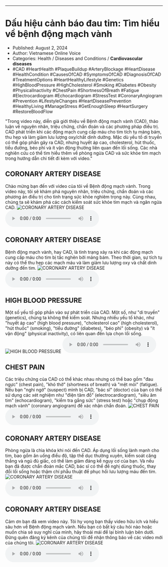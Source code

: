
---

# Dấu hiệu cảnh báo đau tim: Tìm hiểu về bệnh động mạch vành

- Published: August 2, 2024
- Author: Vietnamese Online Voice
- Categories: Health / Diseases and Conditions / **Cardiovascular diseases**
- #CAD #HeartHealth #PlaqueBuildup #ArteryBlockage #HeartDisease #HealthCondition #CausesOfCAD #SymptomsOfCAD #DiagnosisOfCAD #TreatmentOptions #HeartHealthyLifestyle #Genetics #HighBloodPressure #HighCholesterol #Smoking #Diabetes #Obesity #PhysicalInactivity #ChestPain #ShortnessOfBreath #Fatigue #Electrocardiogram #Echocardiogram #StressTest #CoronaryAngiogram #Prevention #LifestyleChanges #HeartDiseasePrevention #HealthyLiving #ManageStress #GetEnoughSleep #HeartSurgery #RestoreBloodFlow

"Trong video này, diễn giả giới thiệu về Bệnh động mạch vành (CAD), thảo luận về nguyên nhân, triệu chứng, chẩn đoán và các phương pháp điều trị. CAD phát triển khi các động mạch cung cấp máu cho tim tích tụ mảng bám, thu hẹp và làm giảm lưu lượng oxy/chất dinh dưỡng. Mặc dù yếu tố di truyền có thể góp phần gây ra CAD, nhưng huyết áp cao, cholesterol, hút thuốc, tiểu đường, béo phì và ít vận động thường liên quan đến lối sống. Các nhà nghiên cứu có thể tìm hiểu thêm về phòng ngừa CAD và sức khỏe tim mạch trong hướng dẫn chi tiết đi kèm với video."


## CORONARY ARTERY DISEASE

Chào mừng bạn đến với video của tôi về Bệnh động mạch vành. Trong video này, tôi sẽ khám phá nguyên nhân, triệu chứng, chẩn đoán và các phương án điều trị cho tình trạng sức khỏe nghiêm trọng này. Cùng nhau, chúng ta sẽ khám phá các cách kiểm soát sức khỏe tim mạch và ngăn ngừa CAD.
![CORONARY ARTERY DISEASE](https://http-archiver-apis-production-80.schnworks.com/storage/images/transitions/2024-08-02/transition--10667551932-Montserrat-Regular-1A237E.jpg)
<audio controls>
    <source src="https://http-archiver-apis-production-80.schnworks.com/storage/storage/audio/file-19532301387.mp3" type="audio/mpeg">
</audio>



## CORONARY ARTERY DISEASE

Bệnh động mạch vành, hay CAD, là tình trạng xảy ra khi các động mạch cung cấp máu cho tim bị tắc nghẽn bởi mảng bám. Theo thời gian, sự tích tụ này có thể thu hẹp các mạch máu và làm giảm lưu lượng oxy và chất dinh dưỡng đến tim.
![CORONARY ARTERY DISEASE](https://http-archiver-apis-production-80.schnworks.com/storage/images/transitions/2024-08-02/transition-7014980415-Montserrat-Regular-1A237E.jpg)
<audio controls>
    <source src="https://http-archiver-apis-production-80.schnworks.com/storage/storage/audio/file-24138080088.mp3" type="audio/mpeg">
</audio>



## HIGH BLOOD PRESSURE

Một số yếu tố góp phần vào sự phát triển của CAD. Một số, như "di truyền" (genetics), chúng ta không thể kiểm soát. Nhưng nhiều yếu tố khác, như "huyết áp cao" (high blood pressure), "cholesterol cao" (high cholesterol), "hút thuốc" (smoking), "tiểu đường" (diabetes), "béo phì" (obesity) và "ít vận động" (physical inactivity), có liên quan đến lựa chọn lối sống.
![HIGH BLOOD PRESSURE](https://http-archiver-apis-production-80.schnworks.com/storage/images/transitions/2024-08-02/transition--9474654854-Montserrat-Black-673AB7.jpg)
<audio controls>
    <source src="https://http-archiver-apis-production-80.schnworks.com/storage/storage/audio/file-30115807702.mp3" type="audio/mpeg">
</audio>



## CHEST PAIN

Các triệu chứng của CAD có thể khác nhau nhưng có thể bao gồm "đau ngực" (chest pain), "khó thở" (shortness of breath) và "mệt mỏi" (fatigue). Nếu bạn "nghi ngờ" (suspect) mình bị CAD, "bác sĩ" (doctor) của bạn có thể sử dụng các xét nghiệm như "điện tâm đồ" (electrocardiogram), "siêu âm tim" (echocardiogram), "kiểm tra gắng sức" (stress test) hoặc "chụp động mạch vành" (coronary angiogram) để xác nhận chẩn đoán.
![CHEST PAIN](https://http-archiver-apis-production-80.schnworks.com/storage/images/transitions/2024-08-02/transition--27380154254-Montserrat-Bold-283593.jpg)
<audio controls>
    <source src="https://http-archiver-apis-production-80.schnworks.com/storage/storage/audio/file-31864278988.mp3" type="audio/mpeg">
</audio>



## CORONARY ARTERY DISEASE

Phòng ngừa là chìa khóa khi nói đến CAD. Áp dụng lối sống lành mạnh cho tim, bao gồm ăn uống điều độ, tập thể dục thường xuyên, kiểm soát căng thẳng và ngủ đủ giấc, có thể làm giảm đáng kể nguy cơ của bạn. Và nếu bạn đã được chẩn đoán mắc CAD, bác sĩ có thể đề nghị dùng thuốc, thay đổi lối sống hoặc thậm chí phẫu thuật để phục hồi lưu lượng máu đến tim.
![CORONARY ARTERY DISEASE](https://http-archiver-apis-production-80.schnworks.com/storage/images/transitions/2024-08-02/transition--61633654786-Montserrat-ExtraBold-283593.jpg)
<audio controls>
    <source src="https://http-archiver-apis-production-80.schnworks.com/storage/storage/audio/file-805218198.mp3" type="audio/mpeg">
</audio>



## CORONARY ARTERY DISEASE

Cảm ơn bạn đã xem video này. Tôi hy vọng bạn thấy video hữu ích và hiểu sâu hơn về Bệnh động mạch vành. Nếu bạn có bất kỳ câu hỏi nào hoặc muốn chia sẻ suy nghĩ của mình, hãy thoải mái để lại bình luận bên dưới. Đừng quên đăng ký kênh của chúng tôi để nhận thông báo về các video mới của chúng tôi.
![CORONARY ARTERY DISEASE](https://http-archiver-apis-production-80.schnworks.com/storage/images/transitions/2024-08-02/transition-7151665543-Montserrat-Regular-283593.jpg)
<audio controls>
    <source src="https://http-archiver-apis-production-80.schnworks.com/storage/storage/audio/file-15212903337.mp3" type="audio/mpeg">
</audio>

